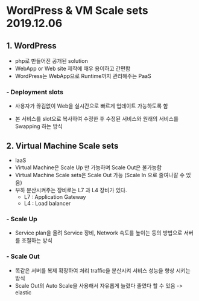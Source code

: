 # WordPress & VM Scale sets 2019.12.06

## 1. WordPress

* php로 만들어진 공개된 solution
* WebApp or Web site 제작에 매우 용이하고 간편함
* WordPress는 WebApp으로 Runtime까지 관리해주는 PaaS

### -  Deployment slots 

* 사용자가 끊김없이 Web을 실시간으로 빠르게 업데이트 가능하도록 함

* 본 서비스를 slot으로 복사하여 수정한 후 수정된 서비스와 원래의 서비스를 Swapping 하는 방식



## 2. Virtual Machine Scale sets

* IaaS
* Virtual Machine은 Scale Up 만 가능하며 Scale Out은 불가능함
* Virtual Machine Scale sets은 Scale Out 가능 (Scale In 으로 줄여나갈 수 있음)
* 부하 분산시켜주는 장비로는 L7 과 L4 장비가 있다.
  * L7 : Application Gateway
  * L4 : Load balancer

### - Scale Up

* Service plan을 올려 Service 장비, Network 속도를 높이는 등의 방법으로 서버를 조절하는 방식

### - Scale Out

* 똑같은 서버를 복제 확장하여 처리 traffic을 분산시켜 서비스 성능을 향상 시키는 방식
* Scale Out의 Auto Scale을 사용해서 자유롭게 늘렸다 줄였다 할 수 있음 -> elastic



